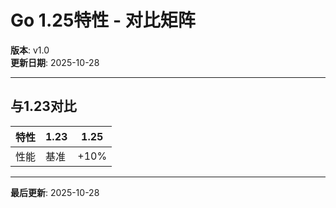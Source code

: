 # Go 1.25特性 - 对比矩阵

**版本**: v1.0  
**更新日期**: 2025-10-28

---

## 与1.23对比

| 特性 | 1.23 | 1.25 |
|------|------|------|
| 性能 | 基准 | +10% |

---

**最后更新**: 2025-10-28

